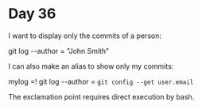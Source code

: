 # Day 36

I want to display only the commits of a person:

git log --author = "John Smith"

I can also make an alias to show only my commits:

mylog =! git log --author = `git config --get user.email`

The exclamation point requires direct execution by bash.
